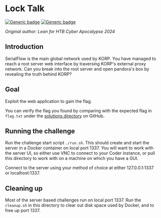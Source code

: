 # Lock Talk

[![Generic badge](https://img.shields.io/badge/Type-Web-green.svg)](https://shields.io/)
[![Generic badge](https://img.shields.io/badge/Level-Medium-orange.svg)](https://shields.io/)

*Original author: Lean for HTB Cyber Apocalypse 2024*

## Introduction
SerialFlow is the main global network used by KORP. You have managed to reach a
root server web interface by traversing KORP's external proxy network. Can you
break into the root server and open pandora's box by revealing the truth behind
KORP?

## Goal
Exploit the web application to gain the flag.

You can verify the flag you found by comparing with the expected flag in
`flag.txt` under the [solutions directory](https://github.com/trailofbits/challenge-tasks/tree/main/solutions) on GitHub.

## Running the challenge
Run the challenge start script `./run.sh`. This should create and start the
server in a Docker container on local port 1337. You will want to work with the
server UI, so either use VNC to connect to your Coder instance, or pull this
directory to work with on a machine on which you have a GUI.

Connect to the server using your method of choice at either 127.0.0.1:1337 or
localhost:1337.

## Cleaning up
Most of the server based challenges run on local port 1337. Run the
`cleanup.sh` in this directory to clear out disk space used by Docker, and to
free up port 1337.
